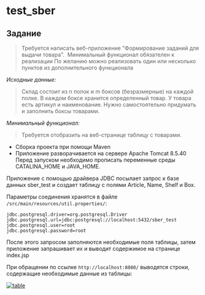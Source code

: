 # test_sber

## Задание

> Требуется написать веб-приложение "Формирование заданий для выдачи товара". 
> Минимальный функционал обязателен к реализации
> По желанию можно реализовать один или несколько пунктов из дополнительного функционала

_Исходные данные:_

> Склад состоит из n полок и m боксов (безразмерные) на каждой полке. В каждом боксе хранится определенный товар.
> У товара есть артикул и наименование. Нужно самостоятельно придумать и заполнить боксы товарами. 

*Минимальный функционал:*

> Требуется отобразить на веб-странице таблицу с товарами. 


* Сборка проекта при помощи Maven
* Приложение разворачивается на сервере Apache Tomcat 8.5.40
Перед запуском необходимо прописать переменные среды CATALINA_HOME и JAVA_HOME.

Приложение с помощью драйвера JDBC посылает запрос к базе данных sber_test и создает таблицу с полями Article, Name, Shelf и Box.

Параметры соединения хранятся в файле `/src/main/resources/util.properties/`:

```
jdbc.postgresql.driver=org.postgresql.Driver
jdbc.postgresql.url=jdbc:postgresql://localhost:5432/sber_test
jdbc.postgresql.user=root
jdbc.postgresql.password=root
```
После этого запросом заполняются необходимые поля таблицы, затем приложение запрашивает их и выводит содержимое на странице index.jsp

При обращении по ссылке `http://localhost:8080/` выводятся строки, содержащие необходимые данные из таблицы:

<a href="https://imgbb.com/"><img src="https://i.ibb.co/YB4NMkn/table.png" alt="table" border="0"></a>

